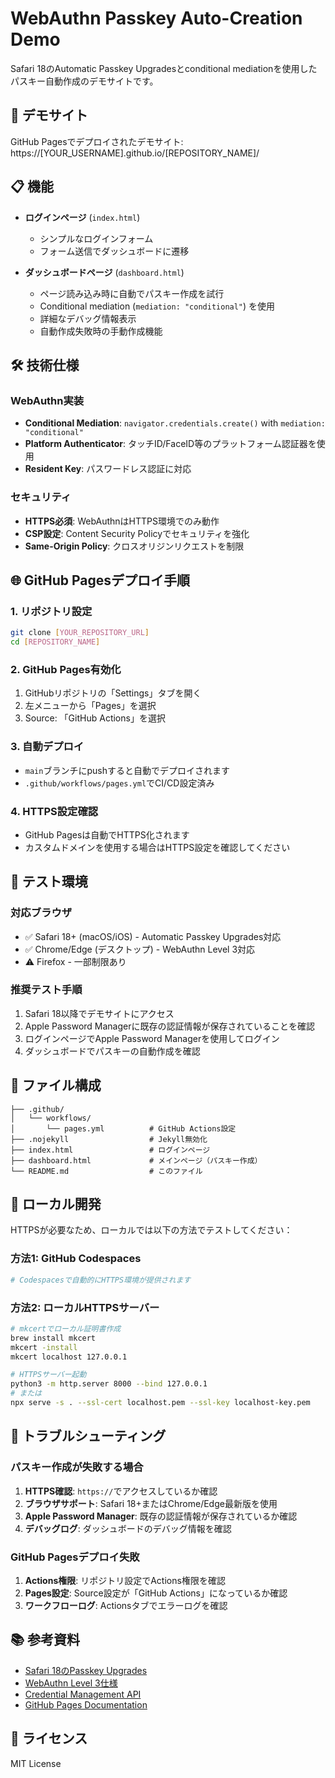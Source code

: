 # WebAuthn Passkey Auto-Creation Demo

Safari 18のAutomatic Passkey Upgradesとconditional mediationを使用したパスキー自動作成のデモサイトです。

## 🚀 デモサイト

GitHub Pagesでデプロイされたデモサイト: https://[YOUR_USERNAME].github.io/[REPOSITORY_NAME]/

## 📋 機能

- **ログインページ** (`index.html`)
  - シンプルなログインフォーム
  - フォーム送信でダッシュボードに遷移

- **ダッシュボードページ** (`dashboard.html`) 
  - ページ読み込み時に自動でパスキー作成を試行
  - Conditional mediation (`mediation: "conditional"`) を使用
  - 詳細なデバッグ情報表示
  - 自動作成失敗時の手動作成機能

## 🛠️ 技術仕様

### WebAuthn実装
- **Conditional Mediation**: `navigator.credentials.create()` with `mediation: "conditional"`
- **Platform Authenticator**: タッチID/FaceID等のプラットフォーム認証器を使用
- **Resident Key**: パスワードレス認証に対応

### セキュリティ
- **HTTPS必須**: WebAuthnはHTTPS環境でのみ動作
- **CSP設定**: Content Security Policyでセキュリティを強化
- **Same-Origin Policy**: クロスオリジンリクエストを制限

## 🌐 GitHub Pagesデプロイ手順

### 1. リポジトリ設定
```bash
git clone [YOUR_REPOSITORY_URL]
cd [REPOSITORY_NAME]
```

### 2. GitHub Pages有効化
1. GitHubリポジトリの「Settings」タブを開く
2. 左メニューから「Pages」を選択
3. Source: 「GitHub Actions」を選択

### 3. 自動デプロイ
- `main`ブランチにpushすると自動でデプロイされます
- `.github/workflows/pages.yml`でCI/CD設定済み

### 4. HTTPS設定確認
- GitHub Pagesは自動でHTTPS化されます
- カスタムドメインを使用する場合はHTTPS設定を確認してください

## 🧪 テスト環境

### 対応ブラウザ
- ✅ Safari 18+ (macOS/iOS) - Automatic Passkey Upgrades対応
- ✅ Chrome/Edge (デスクトップ) - WebAuthn Level 3対応
- ⚠️ Firefox - 一部制限あり

### 推奨テスト手順
1. Safari 18以降でデモサイトにアクセス
2. Apple Password Managerに既存の認証情報が保存されていることを確認
3. ログインページでApple Password Managerを使用してログイン
4. ダッシュボードでパスキーの自動作成を確認

## 📁 ファイル構成

```
├── .github/
│   └── workflows/
│       └── pages.yml          # GitHub Actions設定
├── .nojekyll                  # Jekyll無効化
├── index.html                 # ログインページ
├── dashboard.html             # メインページ（パスキー作成）
└── README.md                  # このファイル
```

## 🔧 ローカル開発

HTTPSが必要なため、ローカルでは以下の方法でテストしてください：

### 方法1: GitHub Codespaces
```bash
# Codespacesで自動的にHTTPS環境が提供されます
```

### 方法2: ローカルHTTPSサーバー
```bash
# mkcertでローカル証明書作成
brew install mkcert
mkcert -install
mkcert localhost 127.0.0.1

# HTTPSサーバー起動
python3 -m http.server 8000 --bind 127.0.0.1
# または
npx serve -s . --ssl-cert localhost.pem --ssl-key localhost-key.pem
```

## 🐛 トラブルシューティング

### パスキー作成が失敗する場合
1. **HTTPS確認**: `https://`でアクセスしているか確認
2. **ブラウザサポート**: Safari 18+またはChrome/Edge最新版を使用
3. **Apple Password Manager**: 既存の認証情報が保存されているか確認
4. **デバッグログ**: ダッシュボードのデバッグ情報を確認

### GitHub Pagesデプロイ失敗
1. **Actions権限**: リポジトリ設定でActions権限を確認
2. **Pages設定**: Source設定が「GitHub Actions」になっているか確認
3. **ワークフローログ**: Actionsタブでエラーログを確認

## 📚 参考資料

- [Safari 18のPasskey Upgrades](https://zenn.dev/gebo/articles/webauthn-safari18-passkey-upgrades)
- [WebAuthn Level 3仕様](https://www.w3.org/TR/webauthn-3/)
- [Credential Management API](https://www.w3.org/TR/credential-management-1/)
- [GitHub Pages Documentation](https://docs.github.com/ja/pages)

## 📄 ライセンス

MIT License